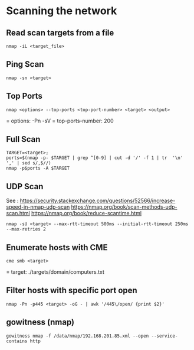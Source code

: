 # Scanning the network

## Read scan targets from a file
```
nmap -iL <target_file>
```

## Ping Scan

```
nmap -sn <target>
```

## Top Ports

```
nmap <options> --top-ports <top-port-number> <target> <output>
```

= options: -Pn -sV
= top-ports-number: 200

## Full Scan

```
TARGET=<target>;
ports=$(nmap -p- $TARGET | grep ^[0-9] | cut -d '/' -f 1 | tr  '\n' ',' | sed s/,$//)  
nmap -p$ports -A $TARGET
```

## UDP Scan

See :
https://security.stackexchange.com/questions/52566/increase-speed-in-nmap-udp-scan
https://nmap.org/book/scan-methods-udp-scan.html
https://nmap.org/book/reduce-scantime.html

```
nmap -sU <target> --max-rtt-timeout 500ms --initial-rtt-timeout 250ms --max-retries 2   
```

## Enumerate hosts with CME

```
cme smb <target>
```

= target: ./targets/domain/computers.txt

## Filter hosts with specific port open

```
nmap -Pn -p445 <target> -oG - | awk '/445\/open/ {print $2}'
```

## gowitness (nmap)

```
gowitness nmap -f /data/nmap/192.168.201.85.xml --open --service-contains http
```

